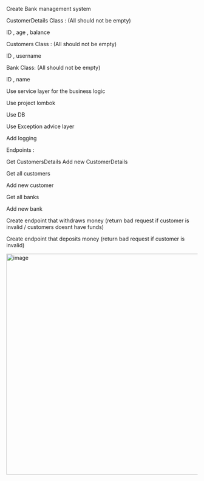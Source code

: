 Create Bank management system

CustomerDetails Class : (All should not be empty)

ID , age , balance

Customers Class : (All should not be empty)

ID , username 

Bank Class: (All should not be empty)

ID , name

Use service layer for the business logic

Use project lombok

Use DB

Use Exception advice layer

Add logging

Endpoints :

Get CustomersDetails
Add new CustomerDetails

Get all customers

Add new customer


Get all banks

Add new bank


Create endpoint that withdraws money (return bad request if customer is invalid / customers doesnt have funds)

Create endpoint that deposits money (return bad request if customer is invalid)

<img width="582" alt="image" src="https://user-images.githubusercontent.com/58336325/171574541-a69655f5-14d7-4895-81b7-ed1db187ac20.png">

